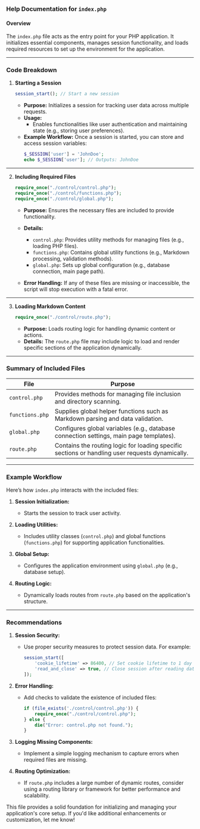 ### Help Documentation for `index.php`

#### Overview
The `index.php` file acts as the entry point for your PHP application. It initializes essential components, manages session functionality, and loads required resources to set up the environment for the application.

---

### Code Breakdown

1. **Starting a Session**
   ```php
   session_start(); // Start a new session
   ```
   - **Purpose:** Initializes a session for tracking user data across multiple requests.
   - **Usage:**
     - Enables functionalities like user authentication and maintaining state (e.g., storing user preferences).
   - **Example Workflow:** Once a session is started, you can store and access session variables:
     ```php
     $_SESSION['user'] = 'JohnDoe';
     echo $_SESSION['user']; // Outputs: JohnDoe
     ```

---

2. **Including Required Files**
   ```php
   require_once("./control/control.php");
   require_once("./control/functions.php");
   require_once("./control/global.php");
   ```
   - **Purpose:** Ensures the necessary files are included to provide functionality.
   - **Details:**
     - `control.php`: Provides utility methods for managing files (e.g., loading PHP files).
     - `functions.php`: Contains global utility functions (e.g., Markdown processing, validation methods).
     - `global.php`: Sets up global configuration (e.g., database connection, main page path).

   - **Error Handling:** If any of these files are missing or inaccessible, the script will stop execution with a fatal error.

---

3. **Loading Markdown Content**
   ```php
   require_once("./control/route.php");
   ```
   - **Purpose:** Loads routing logic for handling dynamic content or actions.
   - **Details:** The `route.php` file may include logic to load and render specific sections of the application dynamically.

---

### Summary of Included Files

| **File**           | **Purpose**                                                                                      |
|---------------------|--------------------------------------------------------------------------------------------------|
| `control.php`       | Provides methods for managing file inclusion and directory scanning.                            |
| `functions.php`     | Supplies global helper functions such as Markdown parsing and data validation.                  |
| `global.php`        | Configures global variables (e.g., database connection settings, main page templates).          |
| `route.php`         | Contains the routing logic for loading specific sections or handling user requests dynamically. |

---

### Example Workflow

Here’s how `index.php` interacts with the included files:

1. **Session Initialization:**
   - Starts the session to track user activity.

2. **Loading Utilities:**
   - Includes utility classes (`control.php`) and global functions (`functions.php`) for supporting application functionalities.

3. **Global Setup:**
   - Configures the application environment using `global.php` (e.g., database setup).

4. **Routing Logic:**
   - Dynamically loads routes from `route.php` based on the application's structure.

---

### Recommendations

1. **Session Security:**
   - Use proper security measures to protect session data. For example:
     ```php
     session_start([
         'cookie_lifetime' => 86400, // Set cookie lifetime to 1 day
         'read_and_close' => true, // Close session after reading data
     ]);
     ```

2. **Error Handling:**
   - Add checks to validate the existence of included files:
     ```php
     if (file_exists('./control/control.php')) {
         require_once("./control/control.php");
     } else {
         die("Error: control.php not found.");
     }
     ```

3. **Logging Missing Components:**
   - Implement a simple logging mechanism to capture errors when required files are missing.

4. **Routing Optimization:**
   - If `route.php` includes a large number of dynamic routes, consider using a routing library or framework for better performance and scalability.

This file provides a solid foundation for initializing and managing your application's core setup. If you'd like additional enhancements or customization, let me know!